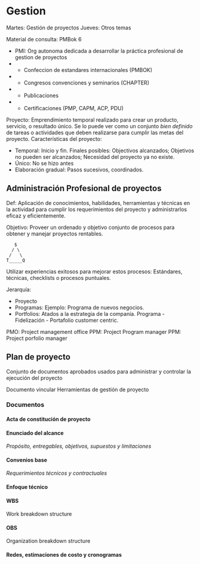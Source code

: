 # Gestion

Martes: Gestión de proyectos
Jueves: Otros temas

Material de consulta: PMBok 6
* PMI: Org autonoma dedicada a desarrollar la  práctica profesional de gestion de proyectos
* * Confeccion de estandares internacionales (PMBOK)
* * Congresos convenciones y seminarios (CHAPTER)
* * Publicaciones
* * Certificaciones (PMP, CAPM, ACP, PDU)

Proyecto: Emprendimiento temporal realizado para crear un producto, servicio, o resultado único. Se lo puede ver como un conjunto _bien definido_ de tareas o actividades que deben realizarse para cumplir las metas del proyecto.
Características del proyecto:
* Temporal: Inicio y fin. Finales posibles: Objectivos alcanzados; Objetivos no pueden ser alcanzados; Necesidad del proyecto ya no existe.
* Único: No se hizo antes
* Elaboración gradual: Pasos sucesivos, coordinados.

## Administración Profesional de proyectos

Def: Aplicación de conocimientos, habilidades, herramientas y técnicas en la actividad para cumplir los requerimientos del proyecto y administrarlos eficaz y eficientemente.

Objetivo: Proveer un ordenado y objetivo conjunto de procesos para obtener y manejar proyectos rentables.

```
   $
  / \
 /   \
T_____Q
```

Utilizar experiencias exitosos para mejorar estos procesos: Estándares, técnicas, checklists o procesos puntuales.

Jerarquía:
* Proyecto
 * Programas: Ejemplo: Programa de nuevos negocios.
  * Portfolios: Atados a la estrategia de la companía. Programa - Fidelización - Portafolio customer centric.


PMO: Project management office
PPM: Project Program manager
PPM: Project porfolio manager

## Plan de proyecto
Conjunto de documentos aprobados usados para administrar y controlar la ejecución del proyecto

Documento vincular
Herramientas de gestión de proyecto

### Documentos
#### Acta de constitución de proyecto
#### Enunciado del alcance
*Propósito, entregables, objetivos, supuestos y limitaciones*

#### Convenios base
*Requerimientos técnicos y contractuales* 
#### Enfoque técnico
#### WBS
Work breakdown structure
#### OBS
Organization breakdown structure
#### Redes, estimaciones de costo y cronogramas



